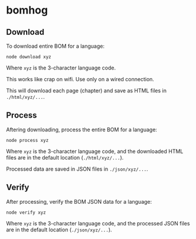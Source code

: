 bomhog
=======

## Download

To download entire BOM for a language:

```shell
node download xyz
```

Where `xyz` is the 3-character language code.

This works like crap on wifi.  Use only on a wired connection.

This will download each page (chapter) and save as HTML files in `./html/xyz/...`.


## Process

Aftering downloading, process the entire BOM for a language:

```shell
node process xyz
```

Where `xyz` is the 3-character language code, and the downloaded HTML files
are in the default location (`./html/xyz/...`).

Processed data are saved in JSON files in `./json/xyz/...`.


## Verify

After processing, verify the BOM JSON data for a language:

```shell
node verify xyz
```

Where `xyz` is the 3-character language code, and the processed JSON files
are in the default location (`./json/xyz/...`).

